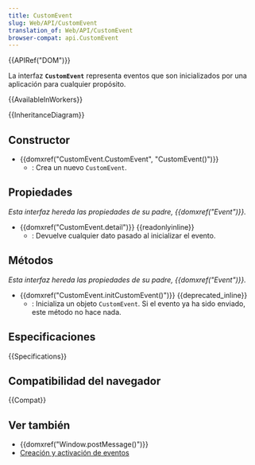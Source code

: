 ```yaml
---
title: CustomEvent
slug: Web/API/CustomEvent
translation_of: Web/API/CustomEvent
browser-compat: api.CustomEvent
---
```


{{APIRef("DOM")}}

La interfaz **`CustomEvent`** representa eventos que son inicializados por una aplicación para cualquier propósito.

{{AvailableInWorkers}}

{{InheritanceDiagram}}

## Constructor

- {{domxref("CustomEvent.CustomEvent", "CustomEvent()")}}
  - : Crea un nuevo `CustomEvent`.

## Propiedades

_Esta interfaz hereda las propiedades de su padre, {{domxref("Event")}}._

- {{domxref("CustomEvent.detail")}} {{readonlyinline}}
  - : Devuelve cualquier dato pasado al inicializar el evento.

## Métodos

_Esta interfaz hereda las propiedades de su padre, {{domxref("Event")}}._

- {{domxref("CustomEvent.initCustomEvent()")}} {{deprecated_inline}}
  - : Inicializa un objeto `CustomEvent`. Si el evento ya ha sido enviado, este método no hace nada.

## Especificaciones

{{Specifications}}

## Compatibilidad del navegador

{{Compat}}

## Ver también

- {{domxref("Window.postMessage()")}}
- [Creación y activación de eventos](/es/docs/Web/Events/Creating_and_triggering_events)
